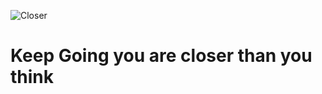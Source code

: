 ![Closer](https://github.com/user-attachments/assets/47efe389-f106-474c-aa54-241784d751b4)

# Keep Going you are closer than you think
